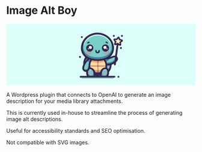 # Image Alt Boy

![image_alt_boy header image](banner-1544x500.jpg)

A Wordpress plugin that connects to OpenAI to generate an image description for your media library attachments.

This is currently used in-house to streamline the process of generating image alt descriptions. 

Useful for accessibility standards and SEO optimisation.

Not compatible with SVG images.
